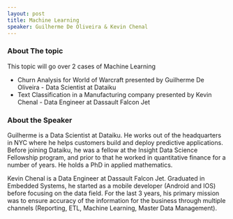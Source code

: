 ```yaml
---
layout: post
title: Machine Learning
speaker: Guilherme De Oliveira & Kevin Chenal 
---
```


### About The topic
This topic will go over 2 cases of Machine Learning
- Churn Analysis for World of Warcraft presented by Guilherme De Oliveira - Data Scientist at Dataiku 
- Text Classification in a Manufacturing company presented by Kevin Chenal - Data Engineer at Dassault Falcon Jet

### About the Speaker
Guilherme is a Data Scientist at Dataiku. He works out of the headquarters in NYC where he helps customers build and deploy predictive applications. Before joining Dataiku, he was a fellow at the Insight Data Science Fellowship program, and prior to that he worked in quantitative finance for a number of years. He holds a PhD in applied mathematics.

Kevin Chenal is a Data Engineer at Dassault Falcon Jet. Graduated in Embedded Systems, he started as a mobile developer (Android and IOS) before focusing on the data field. For the last 3 years, his primary mission was to ensure accuracy of the information for the business through multiple channels (Reporting, ETL, Machine Learning, Master Data Management).
